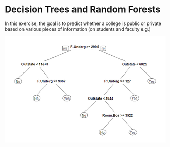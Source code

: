 # Decision Trees and Random Forests

In this exercise, the goal is to predict whether a college is public or private based on various pieces of information (on students and faculty e.g.)

<img src="https://github.com/bschmalbach/decisionTree_randomForest/blob/master/Rplot.png">
